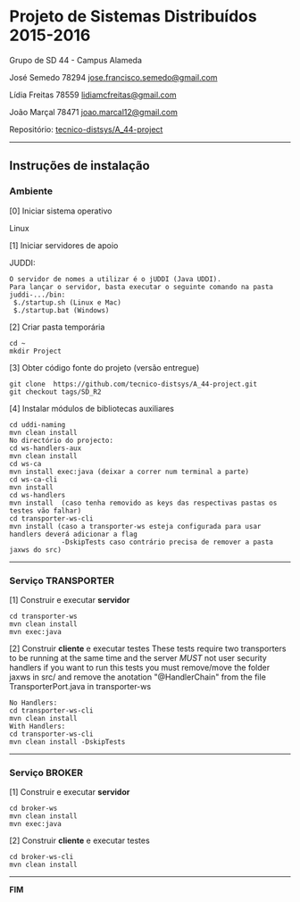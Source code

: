 # Projeto de Sistemas Distribuídos 2015-2016 #

Grupo de SD 44 - Campus Alameda

José Semedo   78294 jose.francisco.semedo@gmail.com

Lídia Freitas 78559 lidiamcfreitas@gmail.com

João Marçal   78471 joao.marcal12@gmail.com


Repositório:
[tecnico-distsys/A_44-project](https://github.com/tecnico-distsys/A_44-project)

-------------------------------------------------------------------------------

## Instruções de instalação 


### Ambiente

[0] Iniciar sistema operativo

Linux


[1] Iniciar servidores de apoio

JUDDI:
```
O servidor de nomes a utilizar é o jUDDI (Java UDDI).
Para lançar o servidor, basta executar o seguinte comando na pasta juddi-.../bin:
 $./startup.sh (Linux e Mac)
 $./startup.bat (Windows)
```


[2] Criar pasta temporária

```
cd ~
mkdir Project
```


[3] Obter código fonte do projeto (versão entregue)

```
git clone  https://github.com/tecnico-distsys/A_44-project.git
git checkout tags/SD_R2
```


[4] Instalar módulos de bibliotecas auxiliares

```
cd uddi-naming
mvn clean install
No directório do projecto:
cd ws-handlers-aux
mvn clean install
cd ws-ca
mvn install exec:java (deixar a correr num terminal a parte)
cd ws-ca-cli
mvn install
cd ws-handlers
mvn install  (caso tenha removido as keys das respectivas pastas os testes vão falhar)
cd transporter-ws-cli
mvn install (caso a transporter-ws esteja configurada para usar handlers deverá adicionar a flag 
             -DskipTests caso contrário precisa de remover a pasta jaxws do src)

```

-------------------------------------------------------------------------------

### Serviço TRANSPORTER

[1] Construir e executar **servidor**

```
cd transporter-ws
mvn clean install
mvn exec:java
```

[2] Construir **cliente** e executar testes
These tests require two transporters to be running at the same time and the server *MUST* not user security handlers
if you want to run this tests you must remove/move the folder jaxws in src/ and remove the anotation "@HandlerChain" from
the file TransporterPort.java in transporter-ws

```
No Handlers:
cd transporter-ws-cli
mvn clean install
With Handlers:
cd transporter-ws-cli
mvn clean install -DskipTests
```



-------------------------------------------------------------------------------

### Serviço BROKER

[1] Construir e executar **servidor**

```
cd broker-ws
mvn clean install
mvn exec:java
```


[2] Construir **cliente** e executar testes

```
cd broker-ws-cli
mvn clean install
```


-------------------------------------------------------------------------------
**FIM**

